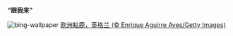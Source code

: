 
**“跟我来”**

![bing-wallpaper](https://www.bing.com/th?id=OHR.CervusDama_ZH-CN3603505811_1920x1080.jpg)
[欧洲黇鹿‌，英格兰 (© Enrique Aguirre Aves/Getty Images)](https://www.bing.com/search?q=%E6%AC%A7%E6%B4%B2%E9%BB%87%E9%B9%BF%E2%80%8C&amp;form=hpcapt&amp;mkt=zh-cn)
  
